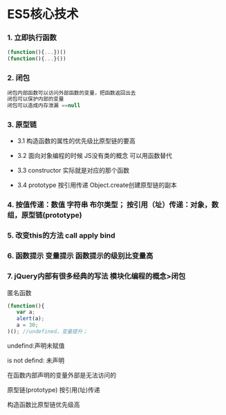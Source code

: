 # ES5核心技术

### 1. 立即执行函数

```javascript
(function(){...})()
(function(){...}())
```

### 2. 闭包

```javascript
闭包内部函数可以访问外部函数的变量，把函数返回出去
闭包可以保护内部的变量
闭包可以造成内存泄漏 ==null
```

### 3. 原型链

* 3.1 构造函数的属性的优先级比原型链的要高

* 3.2 面向对象编程的时候 JS没有类的概念 可以用函数替代

* 3.3 constructor 实际就是对应的那个函数

* 3.4 prototype 按引用传递 Object.create创建原型链的副本

### 4. 按值传递：数值 字符串 布尔类型； 按引用（址）传递：对象，数组，原型链(prototype)

### 5. 改变this的方法 call apply bind

### 6. 函数提示 变量提示 函数提示的级别比变量高

### 7. jQuery内部有很多经典的写法 模块化编程的概念>闭包

匿名函数

```javascript
(function(){
   var a;
   alert(a);
   a = 30;
)(); //undefined，变量提升；
```
undefind:声明未赋值

is not defind: 未声明

在函数内部声明的变量外部是无法访问的

原型链(prototype) 按引用(址)传递

构造函数比原型链优先级高
